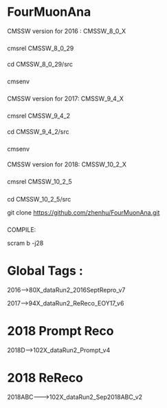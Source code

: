 # FourMuonAna
CMSSW version for 2016 : CMSSW_8_0_X 
#####
cmsrel CMSSW_8_0_29
####
cd CMSSW_8_0_29/src
###
cmsenv
#####
CMSSW version for 2017: CMSSW_9_4_X 
###
cmsrel CMSSW_9_4_2
####
cd CMSSW_9_4_2/src
###
cmsenv
####

CMSSW  version for 2018:  CMSSW_10_2_X
###
cmsrel CMSSW_10_2_5
#####
cd CMSSW_10_2_5/src


git clone https://github.com/zhenhu/FourMuonAna.git

#####

COMPILE:

scram b -j28

####

# Global Tags :
2016-->80X_dataRun2_2016SeptRepro_v7


2017-->94X_dataRun2_ReReco_EOY17_v6

# 2018 Prompt Reco

2018D-->102X_dataRun2_Prompt_v4

# 2018 ReReco

2018ABC--->102X_dataRun2_Sep2018ABC_v2










